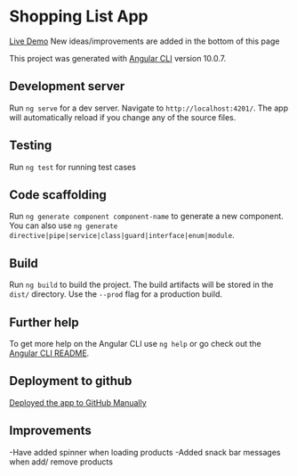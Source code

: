 # Shopping List App
[Live Demo](https://sooryasoorya.github.io/shopping-list-app/)
New ideas/improvements are added in the bottom of this page

This project was generated with [Angular CLI](https://github.com/angular/angular-cli) version 10.0.7.

## Development server

Run `ng serve` for a dev server. Navigate to `http://localhost:4201/`. The app will automatically reload if you change any of the source files.

## Testing

Run `ng test` for running test cases

## Code scaffolding

Run `ng generate component component-name` to generate a new component. You can also use `ng generate directive|pipe|service|class|guard|interface|enum|module`.

## Build

Run `ng build` to build the project. The build artifacts will be stored in the `dist/` directory. Use the `--prod` flag for a production build.

## Further help

To get more help on the Angular CLI use `ng help` or go check out the [Angular CLI README](https://github.com/angular/angular-cli/blob/master/README.md).

## Deployment to github

[Deployed the app to GitHub Manually](https://codinglatte.com/posts/angular/deploying-angular-apps-github-pages/)

## Improvements

-Have added spinner when loading products
-Added snack bar messages when add/ remove products



